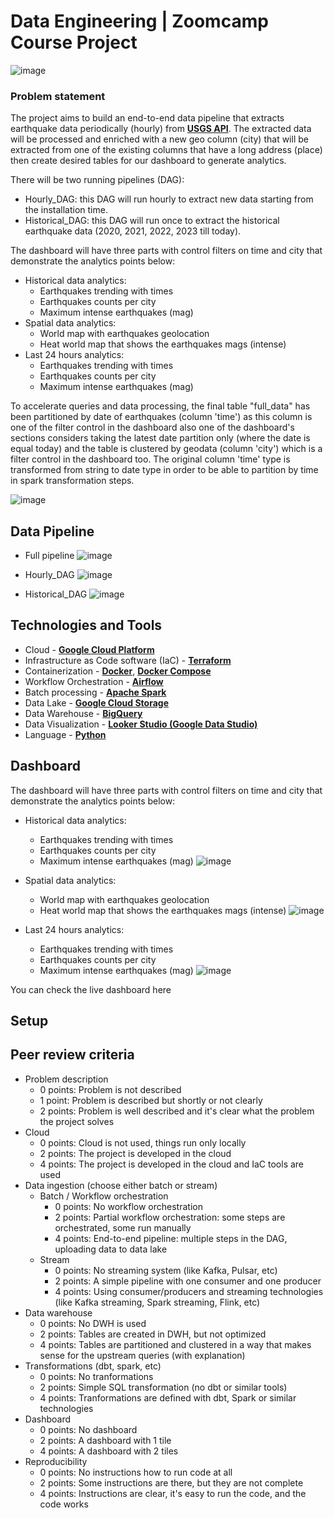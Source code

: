 # Data Engineering | Zoomcamp Course Project

![image](https://user-images.githubusercontent.com/98602171/235377169-8e02e9a5-1cfd-4812-9607-e2bf842867c4.png)



### Problem statement

The project aims to build an end-to-end data pipeline that extracts earthquake data periodically (hourly) from  [**USGS API**](https://www.usgs.gov/about). The extracted data will be processed and enriched with a new geo column (city) that will be extracted from one of the existing columns that have a long address (place) then create desired tables for our dashboard to generate analytics.

There will be two running pipelines (DAG):
- Hourly_DAG: this DAG will run hourly to extract new data starting from the installation time.
- Historical_DAG: this DAG will run once to extract the historical earthquake data (2020, 2021, 2022, 2023 till today).

The dashboard will have three parts with control filters on time and city that demonstrate the analytics points below:
* Historical data analytics:
    * Earthquakes trending with times
    * Earthquakes counts per city
    * Maximum intense earthquakes (mag)
* Spatial data analytics:
    * World map with earthquakes geolocation
    * Heat world map that shows the earthquakes mags (intense)
* Last 24 hours analytics:
    * Earthquakes trending with times
    * Earthquakes counts per city
    * Maximum intense earthquakes (mag)

To accelerate queries and data processing, the final table "full_data" has been partitioned by date of earthquakes (column 'time') as this column is one of the filter control in the dashboard also one of the dashboard's sections considers taking the latest date partition only (where the date is equal today) and the table is clustered by geodata (column 'city') which is a filter control in the dashboard too.
The original column 'time' type is transformed from string to date type in order to be able to partition by time in spark transformation steps.

![image](https://user-images.githubusercontent.com/98602171/235377176-1eeff0b9-18f7-4e1b-b688-b878fb87b92f.png)



## Data Pipeline 

* Full pipeline
   ![image](https://user-images.githubusercontent.com/98602171/235486499-87cba1ff-2f3f-4ff5-919b-b241cc866189.png)

* Hourly_DAG
   ![image](https://user-images.githubusercontent.com/98602171/235377455-f82b774d-c4fe-425a-b813-aa3c6b18f697.png)

* Historical_DAG
   ![image](https://user-images.githubusercontent.com/98602171/235377439-be686e2c-1d4e-478c-a55d-887c6821bb57.png)


## Technologies and Tools

- Cloud - [**Google Cloud Platform**](https://cloud.google.com)
- Infrastructure as Code software (IaC) - [**Terraform**](https://www.terraform.io)
-  Containerization - [**Docker**](https://www.docker.com), [**Docker Compose**](https://docs.docker.com/compose/)
- Workflow Orchestration - [**Airflow**](https://airflow.apache.org)
- Batch processing - [**Apache Spark**](https://spark.apache.org/)
- Data Lake - [**Google Cloud Storage**](https://cloud.google.com/storage)
- Data Warehouse - [**BigQuery**](https://cloud.google.com/bigquery)
- Data Visualization - [**Looker Studio (Google Data Studio)**](https://lookerstudio.google.com/overview?)
- Language - [**Python**](https://www.python.org)

## Dashboard

The dashboard will have three parts with control filters on time and city that demonstrate the analytics points below:
* Historical data analytics:
    * Earthquakes trending with times
    * Earthquakes counts per city
    * Maximum intense earthquakes (mag)
    ![image](https://user-images.githubusercontent.com/98602171/235377306-51f21e4b-d37d-48fc-a4a8-a1d51ed91c64.png)

* Spatial data analytics:
    * World map with earthquakes geolocation
    * Heat world map that shows the earthquakes mags (intense)
    ![image](https://user-images.githubusercontent.com/98602171/235377334-bf23efb2-4ce8-4296-86cf-50e4b222f063.png)

* Last 24 hours analytics:
    * Earthquakes trending with times
    * Earthquakes counts per city
    * Maximum intense earthquakes (mag)
    ![image](https://user-images.githubusercontent.com/98602171/235377357-4325c04d-b3a5-44e5-b8c1-ef878eb4278f.png)

You can check the live dashboard here 


## Setup

## Peer review criteria

* Problem description
    * 0 points: Problem is not described
    * 1 point: Problem is described but shortly or not clearly 
    * 2 points: Problem is well described and it's clear what the problem the project solves
* Cloud
    * 0 points: Cloud is not used, things run only locally
    * 2 points: The project is developed in the cloud
    * 4 points: The project is developed in the cloud and IaC tools are used
* Data ingestion (choose either batch or stream)
    * Batch / Workflow orchestration
        * 0 points: No workflow orchestration
        * 2 points: Partial workflow orchestration: some steps are orchestrated, some run manually
        * 4 points: End-to-end pipeline: multiple steps in the DAG, uploading data to data lake
    * Stream
        * 0 points: No streaming system (like Kafka, Pulsar, etc)
        * 2 points: A simple pipeline with one consumer and one producer
        * 4 points: Using consumer/producers and streaming technologies (like Kafka streaming, Spark streaming, Flink, etc)
* Data warehouse
    * 0 points: No DWH is used
    * 2 points: Tables are created in DWH, but not optimized
    * 4 points: Tables are partitioned and clustered in a way that makes sense for the upstream queries (with explanation)
* Transformations (dbt, spark, etc)
    * 0 points: No tranformations
    * 2 points: Simple SQL transformation (no dbt or similar tools)
    * 4 points: Tranformations are defined with dbt, Spark or similar technologies
* Dashboard
    * 0 points: No dashboard
    * 2 points: A dashboard with 1 tile
    * 4 points: A dashboard with 2 tiles
* Reproducibility
    * 0 points: No instructions how to run code at all
    * 2 points: Some instructions are there, but they are not complete
    * 4 points: Instructions are clear, it's easy to run the code, and the code works
